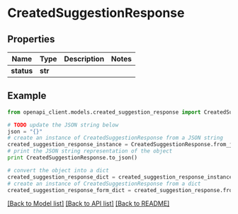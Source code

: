 # CreatedSuggestionResponse


## Properties
Name | Type | Description | Notes
------------ | ------------- | ------------- | -------------
**status** | **str** |  | 

## Example

```python
from openapi_client.models.created_suggestion_response import CreatedSuggestionResponse

# TODO update the JSON string below
json = "{}"
# create an instance of CreatedSuggestionResponse from a JSON string
created_suggestion_response_instance = CreatedSuggestionResponse.from_json(json)
# print the JSON string representation of the object
print CreatedSuggestionResponse.to_json()

# convert the object into a dict
created_suggestion_response_dict = created_suggestion_response_instance.to_dict()
# create an instance of CreatedSuggestionResponse from a dict
created_suggestion_response_form_dict = created_suggestion_response.from_dict(created_suggestion_response_dict)
```
[[Back to Model list]](../README.md#documentation-for-models) [[Back to API list]](../README.md#documentation-for-api-endpoints) [[Back to README]](../README.md)


